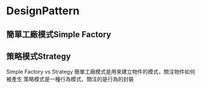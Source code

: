 # DesignPattern
## 簡單工廠模式Simple Factory
## 策略模式Strategy

Simple Factory vs Strategy
簡單工廠模式是用來建立物件的模式，關注物件如何被產生
策略模式是一種行為模式，關注的是行為的封裝
